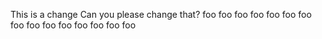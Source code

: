 This is a change
Can you please change that?
foo
foo
foo
foo
foo
foo
foo
foo
foo
foo
foo
foo
foo
foo
foo
